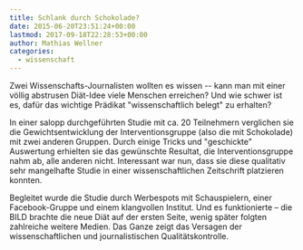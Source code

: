 ```yaml
---
title: Schlank durch Schokolade?
date: 2015-06-20T23:51:24+00:00
lastmod: 2017-09-18T22:28:53+00:00
author: Mathias Wellner
categories:
  - wissenschaft
---
```

Zwei Wissenschafts-Journalisten wollten es wissen -- kann man mit einer völlig abstrusen Diät-Idee viele Menschen erreichen? Und wie schwer ist es, dafür das wichtige Prädikat "wissenschaftlich belegt" zu erhalten? 

In einer salopp durchgeführten Studie mit ca. 20 Teilnehmern verglichen sie die Gewichtsentwicklung der Interventionsgruppe (also die mit Schokolade) mit zwei anderen Gruppen. Durch einige Tricks und "geschickte" Auswertung erhielten sie das gewünschte Resultat, die Interventionsgruppe nahm ab, alle anderen nicht. Interessant war nun, dass sie diese qualitativ sehr mangelhafte Studie in einer wissenschaftlichen Zeitschrift platzieren konnten. 

Begleitet wurde die Studie durch Werbespots mit Schauspielern, einer Facebook-Gruppe und einem klangvollen Institut. Und es funktionierte &ndash; die BILD brachte die neue Diät auf der ersten Seite, wenig später folgten zahlreiche weitere Medien. Das Ganze zeigt das Versagen der wissenschaftlichen und journalistischen Qualitätskontrolle.